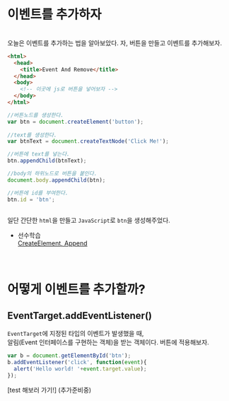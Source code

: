 # 이벤트를 추가하자



<br>
오늘은 이벤트를 추가하는 법을 알아보았다. 자, 버튼을 만들고 이벤트를 추가해보자.<br>

```html
<html>
  <head>
    <title>Event And Remove</title>
  </head>
  <body>
    <!-- 이곳에 js로 버튼을 넣어보자 -->
  </body>
</html>
```

```js
//버튼노드를 생성한다.
var btn = document.createElement('button');
    
//text를 생성한다.
var btnText = document.createTextNode('Click Me!'); 

//버튼에 text를 넣는다.
btn.appendChild(btnText);

//body의 하위노드로 버튼을 붙인다.
document.body.appendChild(btn);

//버튼에 id를 부여한다.
btn.id = 'btn';
    
```

일단 간단한 `html`을 만들고 `JavaScript`로  `btn`을 생성해주었다.<br>
- 선수학습<br>
[CreateElement, Append](https://github.com/matamong/Study/blob/master/TIL/Web/JavaScript/DOM/FindCreateAppend.md) <br>
<br><br>

# 어떻게 이벤트를 추가할까?

## EventTarget.addEventListener() <br>
`EventTarget`에 지정된 타입의 이벤트가 발생했을 때,<br> 
알림(Event 인터페이스를 구현하는 객체)을 받는 객체이다. 버튼에 적용해보자.

```js
var b = document.getElementById('btn');
b.addEventListener('click', function(event){
  alert('Hello world! '+event.target.value);
});


```
[test 해보러 가기!] (추가준비중)



